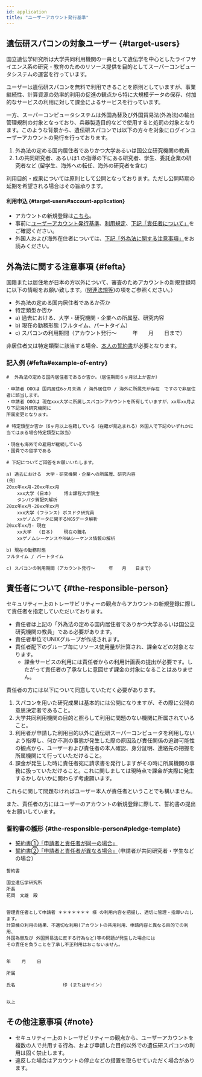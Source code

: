 ```yaml
---
id: application
title: "ユーザーアカウント発行基準"
---
```


## 遺伝研スパコンの対象ユーザー {#target-users}

国立遺伝学研究所は大学共同利用機関の一員として遺伝学を中心としたライフサイエンス系の研究・教育のためのリソース提供を目的としてスーパーコンピュータシステムの運営を行っています。


ユーザーは遺伝研スパコンを無料で利用できることを原則としていますが、事業継続性、計算資源の効率的利用の促進の観点から特に大規模データの保存、付加的なサービスの利用に対して課金によるサービスを行っています。

一方、スーパーコンピュータシステムは外国為替及び外国貿易法(外為法)の輸出管理規制の対象となっており、兵器製造目的などで使用すると処罰の対象となります。このような背景から、遺伝研スパコンでは以下の方々を対象にログインユーザーアカウントの発行を行っております。

1. 外為法の定める国内居住者でありかつ大学あるいは国公立研究機関の教員
2. 1.の共同研究者、あるいは1.の指導の下にある研究者、学生、委託企業の研究者など (留学生、海外への転任、海外の研究者を含む)

利用目的・成果については原則として公開となっております。ただし公開時期の延期を希望される場合はその旨承ります。

#### 利用申込 {#target-users#account-application}

- アカウントの新規登録は[こちら](/application/registration)。
- 事前に[ユーザーアカウント発行基準](/application/)、[利用規定](/application/use_policy)、[下記「責任者について」](/application/#責任者について)をご確認ください。
- 外国人および海外在住者については、[下記「外為法に関する注意事項」](/application/#外為法に関する注意事項)をお読みください。


## 外為法に関する注意事項 {#fefta}

国籍または居住地が日本の方以外について、審査のためアカウントの新規登録時に以下の情報をお願い致します。([関連法規等](/application/legislation))の項をご参照ください。）

- 外為法の定める国内居住者であるか否か
- 特定類型か否か
- a) 過去における、大学・研究機関・企業への所属歴、研究内容
- b) 現在の勤務形態 (フルタイム、パートタイム）
- c) スパコンの利用期間（アカウント発行～　　　年　　月　　日まで）

非居住者又は特定類型に該当する場合、[<u>本人の誓約書</u>](/application/signing_PDF_non-resident)が必要となります。



### 記入例 {#fefta#example-of-entry}

```
#  外為法の定める国内居住者であるか否か。（居住期間６ヶ月以上か否か） 

・申請者 OOOは 国内居住6ヶ月未満 / 海外居住中 / 海外に所属先が存在　ですので非居住者に該当します。
・申請者 OOOは 現在xxx大学に所属しスパコンアカウントを所有していますが、xx年xx月より下記海外研究機関に
所属変更となります。

# 特定類型か否か（6ヶ月以上在籍している（在籍が見込まれる）外国人で下記のいずれかに当てはまる場合特定類型に該当）

・現在も海外での雇用が継続している
・国費での留学である

# 下記についてご回答をお願いいたします。

a) 過去における　大学・研究機関・企業への所属歴、研究内容
(例）
20xx年xx月-20xx年xx月　
    xxx大学 (日本)　   博士課程大学院生
    タンパク質配列解析
20xx年xx月-20xx年xx月　
    xxx大学 (フランス) ポスドク研究員
    xxゲノムデータに関するNGSデータ解析
20xx年xx月- 現在　     
    xx大学　 (日本)    現在の職名
    xxゲノムシーケンスやRNAシーケンス情報の解析

b) 現在の勤務形態
フルタイム / パートタイム

c) スパコンの利用期間（アカウント発行～　　　年　　月　　日まで）
```


## 責任者について {#the-responsible-person}


セキュリティー上のトレーサビリティーの観点からアカウントの新規登録に際して責任者を指定していただいております。


- 責任者は上記の「外為法の定める国内居住者でありかつ大学あるいは国公立研究機関の教員」である必要があります。
- 責任者単位でUNIXグループが作成されます。
- 責任者配下のグループ毎にリソース使用量が計算され、課金などの対象となります。
    - 課金サービスの利用には責任者からの利用計画表の提出が必要です。したがって責任者の了承なしに意図せず課金の対象になることはありません。

責任者の方には以下について同意していただく必要があります。

1. スパコンを用いた研究成果は基本的には公開になりますが、その際に公開の意思決定者であること。
2. 大学共同利用機関の目的と照らして利用に問題のない機関に所属されていること。
3. 利用者が申請した利用目的以外に遺伝研スーパーコンピュータを利用しないよう指導し、何か不測の事態が発生した際の原因及び責任関係の追跡可能性の観点から、ユーザーおよび責任者の本人確認、身分証明、連絡先の把握を所属機関にて行っていただけること。
4. 課金が発生した時に責任者宛に請求書を発行しますがその時に所属機関の事務に扱っていただけること。これに関しましては現時点で課金が実際に発生するかしないかに関わらず考慮願います。


これらに関して問題なければユーザー本人が責任者ということでも構いません。

また、責任者の方にはユーザーのアカウントの新規登録に際して、誓約書の提出をお願いしています。

### 誓約書の雛形 {#the-responsible-person#pledge-template}

- [誓約書①「申請者と責任者が同一の場合」](/files/seiyakusho_1.docx)
- [誓約書②「申請者と責任者が異なる場合」](/files/seiyakusho_2.docx)（申請者が共同研究者・学生などの場合）



```
誓約書

国立遺伝学研究所 
所長 
花岡　文雄　殿 


管理責任者として申請者 ＊＊＊＊＊＊＊ 様 の利用内容を把握し、適切に管理・指導いたします。 
計算機の利用の結果、不適切な利用(アカウントの共用利用、申請内容と異なる目的での利用、
外国為替及び 外国貿易法に反する行為など)等の問題が発生した場合には
その責任を負うことを了承し不正利用はおこないません。 


年    月    日 

所属 

氏名　　　　　　　　　　 印 (またはサイン) 


以上
```


## その他注意事項 {#note}

- セキュリティー上のトレーサビリティーの観点から、ユーザーアカウントを複数の人で共用する行為、および申請した目的以外での遺伝研スパコンの利用は固く禁止します。
- 違反した場合はアカウントの停止などの措置を取らせていただく場合があります。
